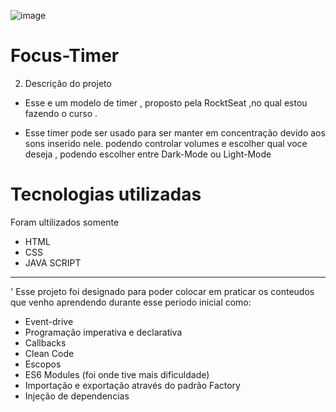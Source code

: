 ![image](https://user-images.githubusercontent.com/76975797/190864587-cbb6eea0-4e77-49e5-aa30-66ee94eb1f89.png)

# Focus-Timer

2. Descrição do projeto

* Esse e um modelo de timer , proposto pela RocktSeat ,no qual estou fazendo o curso .

* Esse timer pode ser usado para ser manter em concentração devido aos sons inserido nele.
podendo controlar volumes e escolher qual voce deseja , podendo escolher entre Dark-Mode ou Light-Mode

# Tecnologias utilizadas

Foram ultilizados somente 
* HTML
* CSS
* JAVA SCRIPT
-----
 ' Esse projeto foi designado para poder colocar em praticar os conteudos que venho aprendendo durante esse periodo inicial como:

* Event-drive
* Programação imperativa e declarativa
* Callbacks
* Clean Code
* Escopos
* ES6 Modules (foi onde tive mais dificuldade)
* Importação e exportação através do padrão Factory
* Injeção de dependencias



